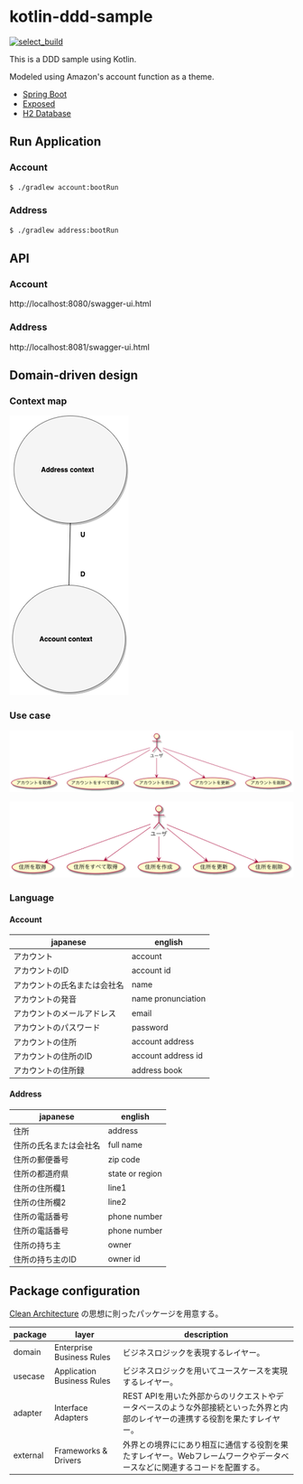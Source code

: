 # kotlin-ddd-sample

[![select_build](https://github.com/htnk128/kotlin-ddd-sample/actions/workflows/select_build.yaml/badge.svg)](https://github.com/htnk128/kotlin-ddd-sample/actions/workflows/select_build.yaml)

This is a DDD sample using Kotlin.

Modeled using Amazon's account function as a theme.

- [Spring Boot](https://github.com/spring-projects/spring-boot)
- [Exposed](https://github.com/JetBrains/Exposed)
- [H2 Database](https://github.com/h2database/h2database)

## Run Application

### Account
``` bash
$ ./gradlew account:bootRun
```

### Address
``` bash
$ ./gradlew address:bootRun
```

## API

### Account
http://localhost:8080/swagger-ui.html

### Address
http://localhost:8081/swagger-ui.html

## Domain-driven design

### Context map

![contextmap](./docs/contextmap.png)

### Use case

![account-use-case](./docs/account-use-case.png)

![address-use-case](./docs/address-use-case.png)

### Language

#### Account

| japanese | english |
| ---- | ------ |
| アカウント | account |
| アカウントのID | account id |
| アカウントの氏名または会社名 | name |
| アカウントの発音 | name pronunciation |
| アカウントのメールアドレス | email |
| アカウントのパスワード | password |
| アカウントの住所 | account address |
| アカウントの住所のID | account address id |
| アカウントの住所録 | address book |
 
#### Address

| japanese | english |
| ---- | ------ |
| 住所 | address |
| 住所の氏名または会社名 | full name |
| 住所の郵便番号 | zip code |
| 住所の都道府県 | state or region |
| 住所の住所欄1 | line1 |
| 住所の住所欄2 | line2 |
| 住所の電話番号 | phone number |
| 住所の電話番号 | phone number |
| 住所の持ち主 | owner |
| 住所の持ち主のID | owner id |

## Package configuration

[Clean Architecture](https://blog.cleancoder.com/uncle-bob/2012/08/13/the-clean-architecture.html) の思想に則ったパッケージを用意する。

| package | layer | description |
----|----|----
| domain | Enterprise Business Rules | ビジネスロジックを表現するレイヤー。 |
| usecase | Application Business Rules | ビジネスロジックを用いてユースケースを実現するレイヤー。 |
| adapter | Interface Adapters | REST APIを用いた外部からのリクエストやデータベースのような外部接続といった外界と内部のレイヤーの連携する役割を果たすレイヤー。 |
| external | Frameworks & Drivers | 外界との境界ににあり相互に通信する役割を果たすレイヤー。Webフレームワークやデータベースなどに関連するコードを配置する。 |
